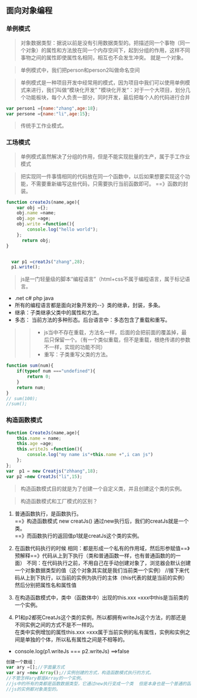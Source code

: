 ## 面向对象编程


### 单例模式
>对象数据类型：据说以前是没有引用数据类型的。把描述同一个事物（同一个对象）的属性和方法放在同一个内存空间下，起到分组的作用，这样不同事物之间的属性即使属性名相同，相互也不会发生冲突。
>就是一个对象。  

>单例模式中，我们把person和person2叫做命名空间

>单例模式是一种项目开发中经常用的模式，因为项目中我们可以使用单例模式来进行，我们叫做“模块化开发”
>"模块化开发“：对于一个大项目，划分几个功能板块，每个人负责一部分，同时开发，最后把每个人的代码进行合并
```javascript
var person1 ={name:"zhang",age:18};
var persone ={name:"li",age:15};

```
>传统手工作业模式。

### 工场模式
>单例模式虽然解决了分组的作用，但是不能实现批量的生产，属于手工作业模式  

>把实现同一件事情相同的代码放在同一个函数中，以后如果想要实现这个功能，不需要重新编写这些代码，只需要执行当前函数即可。 ==》函数的封装。


```javascript
function createJs(name,age){
    var obj ={};
    obj.name =name;
    obj.age =age;
    obj.write =function(){
        console.log("hello world");
    };
      return obj;
}


  var p1 =creatJs("zhang",28);
  p1.write();
```

>js是一门轻量级的脚本“编程语言”（html+css不属于编程语言，属于标记语言。
+ .net c# php java 
+ 所有的编程语言都是面向对象开发的--》类的继承，封装，多条。
+ 继承：子类继承父类中的属性和方法。
+ 多态： 当前方法的多种形态。后台语言中：多态包含了重载和重写。
>>+ js当中不存在重载，方法名一样，后面的会把前面的覆盖掉，最后只保留一个。（有一个类似重载，但不是重载，根绝传递的参数不一样，实现的功能不同）
>>+ 重写：子类重写父类的方法。

```javascript
function sum(num){
    if(typeof num ==="undefined"){
        return 0;
    }
    return num;
}
// sum(100);
//sum();
```


### 构造函数模式
```javascript
function CreateJs(name,age){
    this.name = name;
    this.age =age;
    this.writeJs =function(){
        console.log("my name is"+this.name +",i can js")
    };
};
var  p1 = new Creatjs("zhhang",18);
var p2 =new CreatJs("li",15);
```

>构造函数模式目的就是为了创建一个自定义类，并且创建这个类的实例。

>构造函数模式和工厂模式的区别？
1. 普通函数执行，是函数执行。  
==》构造函数模式 new creatJs()  通过new执行后，我们的creatJs就是一个类。  
==》而函数执行的返回值p1就是creatJs这个类的实例。
2. 在函数代码执行的时候
相同：都是形成一个私有的作用域，然后形参赋值==》预解释==》代码从上到下执行（类和普通函数一样，也有普通函数的的一面）
不同：在代码执行之前，不用自己在手动创建对象了，浏览器会默认创建一个对象数据类型的值（这个对象其实就是我们当前类一个实例）
//接下来代码从上到下执行，以当前的实例为执行的主体（this代表的就是当前的实例）然后分别把属性名和属性值

3. 在构造函数模式中，类中（函数体中）出现的this.xxx =xxx中this是当前类的一个实例。
4. P1和p2都死CreatJs这个类的实例，所以都拥有writeJs这个方法，的那还是不同实例之间的方式不是不一样的。  
在类中实例增加的属性this.xxx =xxx属于当前实例的私有属性，实例和实例之间是单独的个体，所以私有属性之间是不相等的。
+ console.log(p1.writeJs === p2.writeJs) ==>false

```javascript
创建一个数组：
var ary =[];//字面量方式
var ary =new Array();//实例创建的方式，构造函数模式执行的方式。
//不管怎样ary都是Array的一个实例。
//js中的所有的类都是函数数据类型，它通过new执行变成一个类  但是本身也是一个普通的函数。
//js的实例都对象类型的。

```

